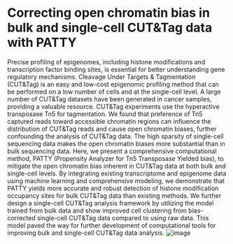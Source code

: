 # Correcting open chromatin bias in bulk and single-cell CUT&Tag data with PATTY

Precise profiling of epigenomes, including histone modifications and transcription factor binding sites, is essential for better understanding gene regulatory mechanisms. Cleavage Under Targets & Tagmentation (CUT&Tag) is an easy and low-cost epigenomic profiling method that can be performed on a low number of cells and at the single-cell level. A large number of CUT&Tag datasets have been generated in cancer samples, providing a valuable resource. 
CUT&Tag experiments use the hyperactive transposase Tn5 for tagmentation. We found that preference of Tn5 captured reads toward accessible chromatin regions can influence the distribution of CUT&Tag reads and cause open chromatin biases, further confounding the analysis of CUT&Tag data. The high sparsity of single-cell sequencing data makes the open chromatin biases more substantial than in bulk sequencing data. Here, we present a comprehensive computational method, PATTY (Propensity Analyzer for Tn5 Transposase Yielded bias), to mitigate the open chromatin bias inherent in CUT&Tag data at both bulk and single-cell levels. By integrating existing transcriptome and epigenome data using machine learning and comprehensive modeling, we demonstrate that PATTY yields more accurate and robust detection of histone modification occupancy sites for bulk CUT&Tag data than existing methods. We further design a single-cell CUT&Tag analysis framework by utilizing the model trained from bulk data and show improved cell clustering from bias-corrected single-cell CUT&Tag data compared to using raw data. This model paved the way for further development of computational tools for improving bulk and single-cell CUT&Tag data analysis.
![image](https://github.com/Tarela/PATTY/assets/3999744/bb0617b1-6779-4bd8-a94c-6f22e6362be2)

